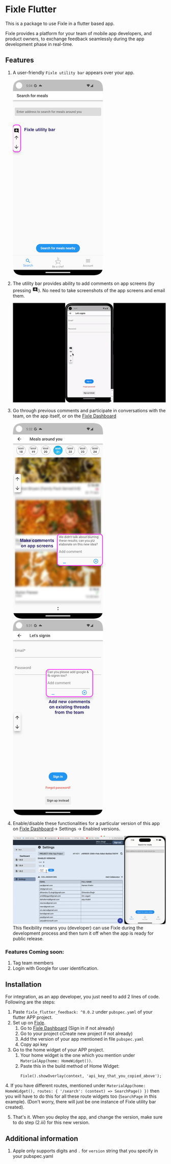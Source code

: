 # Fixle Flutter

This is a package to use Fixle in a flutter based app.

Fixle provides a platform for your team of mobile app developers, and product owners,
to exchange feedback seamlessly during the app development phase in real-time.

## Features
1. A user-friendly `Fixle utility bar` appears over your app.

    ![app_bar.png](sample_photos%2Fapp_bar.png)

2. The utility bar provides ability to add comments on app screens (by pressing ![app_bar_plus_sign.png](sample_photos%2Fapp_bar_plus_sign.png)). No need to take screenshots of the app screens and email them.

    ![clip make comment short.gif](sample_photos%2Fclip%20make%20comment%20short.gif)
3. Go through previous comments and participate in conversations with the team, on the app itself, or on the [Fixle Dashboard](https://fixle-dash.web.app/#/)

   ![showing a thread 2.png](sample_photos%2Fshowing%20a%20thread%202.png)
   ![showing a thread.png](sample_photos%2Fshowing%20a%20thread.png)
4. Enable/disable these functionalities for a particular version of this app on [Fixle Dashboard](https://fixle-dash.web.app/#/)-> Settings -> Enabled versions. 

   ![add version_1.gif](sample_photos%2Fadd%20version_1.gif)
   This flexibility means you (developer) can use Fixle during the development process and then turn it off when the app is ready for public release.

[//]: # (When disabled, the users won't see this ability. So, your APPS production versions won't see any Fixle components.&#41;)

### Features Coming soon:
1. Tag team members
2. Login with Google for user identification.

## Installation

For integration, as an app developer, you just need to add 2 lines of code. Following are the steps:
1. Paste ```fixle_flutter_feedback: ^0.0.2``` under `pubspec.yaml` of your flutter APP project.
2. Set up on [Fixle](https://fixle-dash.web.app/#/).
   1. Go to [Fixle Dashboard](https://fixle-dash.web.app/#/) (Sign in if not already)
   2. Go to your project cCreate new project if not already) 
   3. Add the version of your app mentioned in file `pubspec.yaml` 
   4. Copy api key
3. Go to the home widget of your APP project. 
   1. Your home widget is the one which you mention under `MaterialApp(home: HomeWidget())`.
   2. Paste this in the build method of Home Widget:
      ```
      Fixle().showOverlay(context, 'api_key_that_you_copied_above');
      ```

[//]: # (   3. If Home widget is a `StatefulWidget`, also paste `Fixle&#40;&#41;.hideOverlay&#40;&#41;;` in the `dispose&#40;&#41;` method. If you don't have a dispose method, create one using )

[//]: # (      ```)

[//]: # (      @override)

[//]: # (      void dispose&#40;&#41; {)

[//]: # (          Fixle&#40;&#41;.hideOverlay&#40;&#41;;)

[//]: # (          super.dispose&#40;&#41;;)

[//]: # (      })

[//]: # (      ```)
4. If you have different routes, mentioned under 
      ```
        MaterialApp(home: HomeWidget(), routes: {
            '/search': (context) => SearchPage()
        })
      ``` 
      then you will have to do this for all these route widgets too (`SearchPage` in this example). 
      (Don't worry, there will just be one instance of Fixle utility bar created).
      
5. That's it. When you deploy the app, and change the version, make sure to do step (2.iii) for this new version.

[//]: # (## Usage)


## Additional information
1. Apple only supports digits and `.` for `version` string that you specify in your pubspec.yaml
